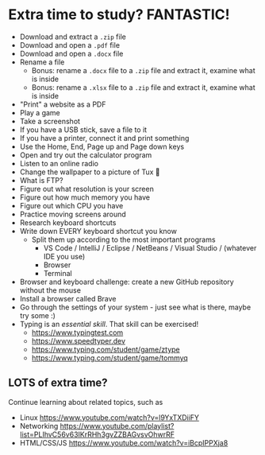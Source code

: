 # Extra time to study? FANTASTIC!

- Download and extract a `.zip` file
- Download and open a `.pdf` file
- Download and open a `.docx` file
- Rename a file
    - Bonus: rename a `.docx` file to a  `.zip` file and extract it, examine what is inside
    - Bonus: rename a `.xlsx` file to a  `.zip` file and extract it, examine what is inside
- "Print" a website as a PDF
- Play a game
- Take a screenshot
- If you have a USB stick, save a file to it
- If you have a printer, connect it and print something
- Use the Home, End, Page up and Page down keys
- Open and try out the calculator program
- Listen to an online radio
- Change the wallpaper to a picture of Tux 🐧
- What is FTP?
- Figure out what resolution is your screen
- Figure out how much memory you have
- Figure out which CPU you have
- Practice moving screens around
- Research keyboard shortcuts
- Write down EVERY keyboard shortcut you know
    - Split them up according to the most important programs
        - VS Code / IntelliJ / Eclipse / NetBeans / Visual Studio / (whatever IDE you use)
        - Browser
        - Terminal
- Browser and keyboard challenge: create a new GitHub repository without the mouse
- Install a browser called Brave
- Go through the settings of your system - just see what is there, maybe try some :)
- Typing is an _essential skill_. That skill can be exercised!
    - https://www.typingtest.com
    - https://www.speedtyper.dev
    - https://www.typing.com/student/game/ztype
    - https://www.typing.com/student/game/tommyq

## LOTS of extra time?

Continue learning about related topics, such as

- Linux https://www.youtube.com/watch?v=l9YxTXDiiFY
- Networking https://www.youtube.com/playlist?list=PLIhvC56v63IKrRHh3gvZZBAGvsvOhwrRF
- HTML/CSS/JS https://www.youtube.com/watch?v=iBcpIPPXja8
